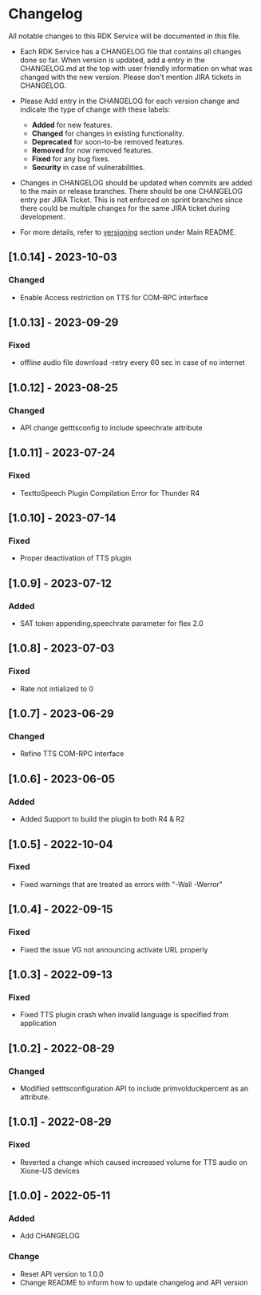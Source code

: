 # Changelog

All notable changes to this RDK Service will be documented in this file.

* Each RDK Service has a CHANGELOG file that contains all changes done so far. When version is updated, add a entry in the CHANGELOG.md at the top with user friendly information on what was changed with the new version. Please don't mention JIRA tickets in CHANGELOG. 

* Please Add entry in the CHANGELOG for each version change and indicate the type of change with these labels:
    * **Added** for new features.
    * **Changed** for changes in existing functionality.
    * **Deprecated** for soon-to-be removed features.
    * **Removed** for now removed features.
    * **Fixed** for any bug fixes.
    * **Security** in case of vulnerabilities.

* Changes in CHANGELOG should be updated when commits are added to the main or release branches. There should be one CHANGELOG entry per JIRA Ticket. This is not enforced on sprint branches since there could be multiple changes for the same JIRA ticket during development. 

* For more details, refer to [versioning](https://github.com/rdkcentral/rdkservices#versioning) section under Main README.
## [1.0.14] - 2023-10-03
### Changed
- Enable Access restriction on TTS for COM-RPC interface

## [1.0.13] - 2023-09-29
### Fixed
- offline audio file download -retry every 60 sec in case of no internet

## [1.0.12] - 2023-08-25
### Changed
- API change getttsconfig to include speechrate attribute

## [1.0.11] - 2023-07-24
### Fixed
- TexttoSpeech Plugin Compilation Error for Thunder R4

## [1.0.10] - 2023-07-14
### Fixed
- Proper deactivation of TTS plugin

## [1.0.9] - 2023-07-12
### Added
- SAT token appending,speechrate parameter for flex 2.0

## [1.0.8] - 2023-07-03
### Fixed
- Rate not intialized to 0

## [1.0.7] - 2023-06-29
### Changed
- Refine TTS COM-RPC interface

## [1.0.6] - 2023-06-05
### Added 
- Added Support to build the plugin to both R4 & R2

## [1.0.5] - 2022-10-04
### Fixed
- Fixed warnings that are treated as errors with "-Wall -Werror"

## [1.0.4] - 2022-09-15
### Fixed
- Fixed the issue VG not announcing activate URL properly

## [1.0.3] - 2022-09-13
### Fixed
- Fixed TTS plugin crash when invalid language is specified from application

## [1.0.2] - 2022-08-29
### Changed
- Modified setttsconfiguration API to include primvolduckpercent as an attribute.

## [1.0.1] - 2022-08-29
### Fixed 
- Reverted a change which caused increased volume for TTS audio on Xione-US devices

## [1.0.0] - 2022-05-11
### Added
- Add CHANGELOG

### Change
- Reset API version to 1.0.0
- Change README to inform how to update changelog and API version
